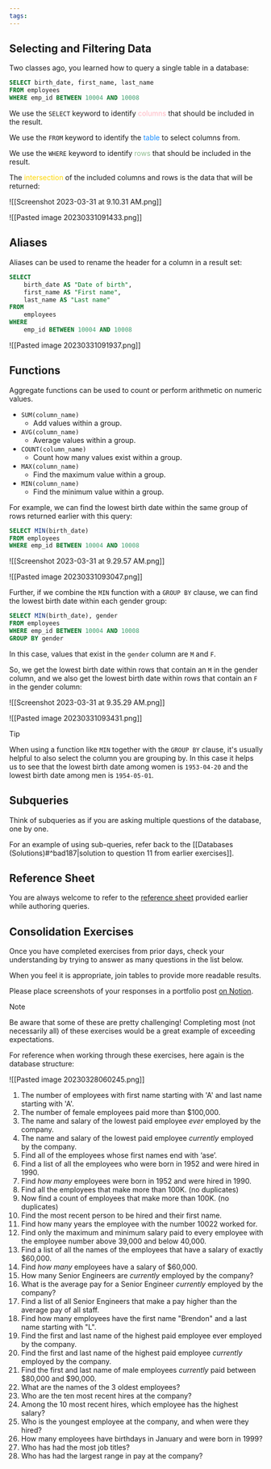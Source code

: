 ```yaml
---
tags:
---
```


## Selecting and Filtering Data

Two classes ago, you learned how to query a single table in a database:

```sql
SELECT birth_date, first_name, last_name
FROM employees
WHERE emp_id BETWEEN 10004 AND 10008
```

We use the `SELECT` keyword to identify <span style="color:lightpink;">columns</span> that should be included in the result.

We use the `FROM` keyword to identify the <span style="color:dodgerblue;">table</span> to select columns from.

We use the `WHERE` keyword to identify <span style="color:darkseagreen;">rows</span> that should be included in the result.

The <span style="color:gold;">intersection</span> of the  included columns and rows is the data that will be returned:

![[Screenshot 2023-03-31 at 9.10.31 AM.png]]

![[Pasted image 20230331091433.png]]

## Aliases

Aliases can be used to rename the header for a column in a result set:

```sql
SELECT 
	birth_date AS "Date of birth",
	first_name AS "First name",
	last_name AS "Last name"
FROM
	employees
WHERE
	emp_id BETWEEN 10004 AND 10008
```

![[Pasted image 20230331091937.png]]

## Functions

Aggregate functions can be used to count or perform arithmetic on numeric values.

- `SUM(column_name)`
	- Add values within a group.
- `AVG(column_name)`
	- Average values within a group.
- `COUNT(column_name)`
	- Count how many values exist within a group.
- `MAX(column_name)`
	- Find the maximum value within a group.
- `MIN(column_name)`
	- Find the minimum value within a group.

For example, we can find the lowest birth date within the same group of rows returned earlier with this query:

```sql
SELECT MIN(birth_date)
FROM employees
WHERE emp_id BETWEEN 10004 AND 10008
```

![[Screenshot 2023-03-31 at 9.29.57 AM.png]]

![[Pasted image 20230331093047.png]]

Further, if we combine the `MIN` function with a `GROUP BY` clause, we can find the lowest birth date within each gender group:

```sql
SELECT MIN(birth_date), gender
FROM employees
WHERE emp_id BETWEEN 10004 AND 10008
GROUP BY gender
```

In this case, values that exist in the `gender` column are `M` and `F`.

So, we get the lowest birth date within rows that contain an `M` in the gender column, and we also get the lowest birth date within rows that contain an `F` in the gender column:

![[Screenshot 2023-03-31 at 9.35.29 AM.png]]

![[Pasted image 20230331093431.png]]

> [!TIP]
> When using a function like `MIN` together with the `GROUP BY` clause, it's usually helpful to also select the column you are grouping by. In this case it helps us to see that the lowest birth date among women is `1953-04-20` and the lowest birth date among men is `1954-05-01`.

## Subqueries

Think of subqueries as if you are asking multiple questions of the database, one by one.

For an example of using sub-queries, refer back to the [[Databases (Solutions)#^bad187|solution to question 11 from earlier exercises]].

## Reference Sheet

You are always welcome to refer to the [reference sheet](https://learnsql.com/blog/sql-basics-cheat-sheet/sql-basics-cheat-sheet-letter.pdf) provided earlier while authoring queries.

## Consolidation Exercises

Once you have completed exercises from prior days, check your understanding by trying to answer as many questions in the list below. 

When you feel it is appropriate, join tables to provide more readable results.

Please place screenshots of your responses in a portfolio post [on Notion](https://notion.so).

> [!NOTE]
> Be aware that some of these are pretty challenging! Completing most (not necessarily all) of these exercises would be a great example of exceeding expectations.

For reference when working through these exercises, here again is the database structure:

![[Pasted image 20230328060245.png]]

1. The number of employees with first name starting with 'A' and last name starting with 'A'.
2. The number of female employees paid more than $100,000.
3. The name and salary of the lowest paid employee *ever* employed by the company.
4. The name and salary of the lowest paid employee *currently* employed by the company.
5. Find all of the employees whose first names end with ‘ase’.
6. Find a list of all the employees who were born in 1952 and were hired in 1990.
7. Find *how many* employees were born in 1952 and were hired in 1990.
9. Find all the employees that make more than 100K. (no duplicates)
10. Now find a count of employees that make more than 100K. (no duplicates)
11. Find the most recent person to be hired and their first name. 
12. Find how many years the employee with the number 10022 worked for. 
13. Find only the maximum and minimum salary paid to every employee with the employee number above 39,000 and below 40,000.
14. Find a list of all the names of the employees that have a salary of exactly $60,000.
15. Find *how many* employees have a salary of $60,000.
16. How many Senior Engineers are *currently* employed by the company?
17. What is the average pay for a Senior Engineer *currently* employed by the company?
18. Find a list of all Senior Engineers that make a pay higher than the average pay of all staff.
19. Find how many employees have the first name "Brendon" and a last name starting with "L".
20. Find the first and last name of the highest paid employee ever employed by the company.
21. Find the first and last name of the highest paid employee *currently* employed by the company.
22. Find the first and last name of male employees *currently* paid between $80,000 and $90,000.
23. What are the names of the 3 oldest employees?
24. Who are the ten most recent hires at the company?
25. Among the 10 most recent hires, which employee has the highest salary?
26. Who is the youngest employee at the company, and when were they hired?
27. How many employees have birthdays in January and were born in 1999?
28. Who has had the most job titles?
29. Who has had the largest range in pay at the company?